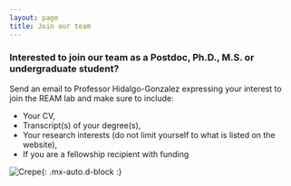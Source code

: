 ```yaml
---
layout: page
title: Join our team
---
```


### Interested to join our team as a Postdoc, Ph.D., M.S. or undergraduate student? 


Send an email to Professor Hidalgo-Gonzalez expressing your interest to join the REAM lab and make sure to include:
 - Your CV, 
 - Transcript(s) of your degree(s), 
 - Your research interests (do not limit yourself to what is listed on the website),
 - If you are a fellowship recipient with funding


![Crepe](https://media.giphy.com/media/3oKIPz6FWhfMAOsZAk/giphy.gif){: .mx-auto.d-block :}
